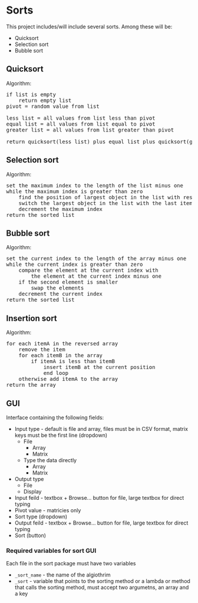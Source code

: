 # Sorts
This project includes/will include several sorts. Among these will be:

- Quicksort
- Selection sort
- Bubble sort

## Quicksort
Algorithm:
<pre>
if list is empty
	return empty list
pivot = random value from list

less list = all values from list less than pivot
equal list = all values from list equal to pivot
greater list = all values from list greater than pivot

return quicksort(less list) plus equal list plus quicksort(greater list)
</pre>

## Selection sort
Algorithm:
<pre>
set the maximum index to the length of the list minus one
while the maximum index is greater than zero
	find the position of largest object in the list with respect to the maximum index
	switch the largest object in the list with the last item in the list with respect to the maximum index
	decrement the maximum index
return the sorted list
</pre>

## Bubble sort
Algorithm:
<pre>
set the current index to the length of the array minus one
while the current index is greater than zero
	compare the element at the current index with
		the element at the current index minus one
	if the second element is smaller
		swap the elements
	decrement the current index
return the sorted list
</pre>

## Insertion sort
Algorithm:
<pre>
for each itemA in the reversed array
    remove the item
    for each itemB in the array
        if itemA is less than itemB
            insert itemB at the current position
            end loop
    otherwise add itemA to the array
return the array
</pre>

## GUI
Interface containing the following fields:

* Input type - default is file and array, files must be in CSV format, matrix keys must be the first line (dropdown)
    * File
        * Array
        * Matrix
    * Type the data directly
        * Array
        * Matrix
* Output type
    * File
    * Display
* Input feild - textbox + Browse... button for file, large textbox for direct typing
* Pivot value - matricies only
* Sort type (dropdown)
* Output feild - textbox + Browse... button for file, large textbox for direct typing
* Sort (button)

### Required variables for sort GUI

Each file in the sort package must have two variables

* `_sort_name` - the name of the algiothrim
* `_sort` - variable that points to the sorting method or a lambda or method that calls the sorting method, must accept two argumetns, an array and a key
